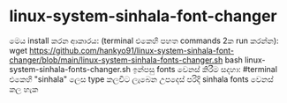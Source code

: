 # linux-system-sinhala-font-changer

 මෙය install කරන ආකාරය:
  (terminal එකෙහි පහත commands 2ක run කරන්න):
   wget https://github.com/hankyo91/linux-system-sinhala-font-changer/blob/main/linux-system-sinhala-fonts-changer.sh
   bash linux-system-sinhala-fonts-changer.sh
 ඉන්පසු fonts වෙනස් කිරීම සදහා:
   #terminal එකෙහි "sinhala" ලෙස type කලවිට ලැබෙන උපදෙස් පරිදි sinhala fonts වෙනස් කල හැක
